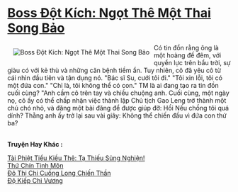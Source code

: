 <a href="https://truyentiki.com/boss-dot-kich-ngot-the-mot-thai-song-bao.33468/" title="Boss Đột Kích: Ngọt Thê Một Thai Song Bảo"><h1>Boss Đột Kích: Ngọt Thê Một Thai Song Bảo</h1></a><div style="display:table"><img align="right" style="float: left; padding: 10px;" src="https://truyentiki.com/a/img/str/src/33468.jpg" alt="Boss Đột Kích: Ngọt Thê Một Thai Song Bảo">Có tin đồn rằng ông là một hoàng đế đêm, với quyền lực trên bầu trời, sự giàu có với kẻ thù và những căn bệnh tiềm ẩn. Tuy nhiên, cô đã yêu cô từ cái nhìn đầu tiên và tận dụng nó. "Bác sĩ Su, cưới tôi đi." "Tôi xin lỗi, tôi có một đứa con." "Chỉ là, tôi không thể có con." TM là ai đang tạo ra tin đồn cuối cùng? "Anh cầm cô trên tay và chiều chuộng anh. Cuối cùng, một ngày nọ, cô ấy có thể chấp nhận việc thành lập Chủ tịch Gao Leng trở thành một chú chó nhỏ, và đăng một bài đăng để được giúp đỡ: Hồi Nếu chồng tôi quá dính? Thằng anh ấy trở lại sau vài giây: Không thể chiến đấu vì đứa con thứ ba?</div><p><br><b>Truyện Hay Khác :</b></p><a href="https://truyentiki.com/tai-phiet-tieu-kieu-the-ta-thieu-sung-nghien.33467/" alt="Tài Phiệt Tiểu Kiều Thê: Tạ Thiếu Sủng Nghiện!">Tài Phiệt Tiểu Kiều Thê: Tạ Thiếu Sủng Nghiện!</a><br/><a href="https://github.com/nownovels/top500/tree/master/truyenhay/33750/" alt="Thứ Chín Tinh Môn">Thứ Chín Tinh Môn</a><br/><a href="https://truyentiki.wordpress.com/2020/06/08/do-thi-chi-cuong-long-chien-than/" alt="Đô Thị Chi Cuồng Long Chiến Thần">Đô Thị Chi Cuồng Long Chiến Thần</a><br/><a href="https://github.com/nownovels/top500/tree/master/truyenhay/33908/" alt="Độ Kiếp Chi Vương">Độ Kiếp Chi Vương</a><br/>